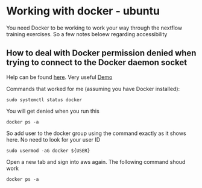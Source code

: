 # Working with docker - ubuntu

You need Docker to be working to work your way through the nextflow training exercises. So a few notes beloew regarding accessibility

## How to deal with Docker permission denied when trying to connect to the Docker daemon socket

Help can be found [here](https://www.digitalocean.com/community/questions/how-to-fix-docker-got-permission-denied-while-trying-to-connect-to-the-docker-daemon-socket).
Very useful [Demo](https://www.youtube.com/watch?v=XfZvKLNXC9M)

Commands that worked for me (assuming you have Docker installed):
```
sudo systemctl status docker
```

You will get denied when you run this
```
docker ps -a
```

So add user to the docker group using the command exactly as it shows here. No need to look for your user ID
```
sudo usermod -aG docker ${USER}
```

Open a new tab and sign into aws again. The following command shoud work
```
docker ps -a
```
